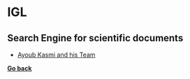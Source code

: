 # IGL
## Search Engine for scientific documents 
- [Ayoub Kasmi and his Team](./Search-Engine-for-scientific-documents/Ayyoub-Kasmi/README.md)

**[Go back](../../1CS.md)**
